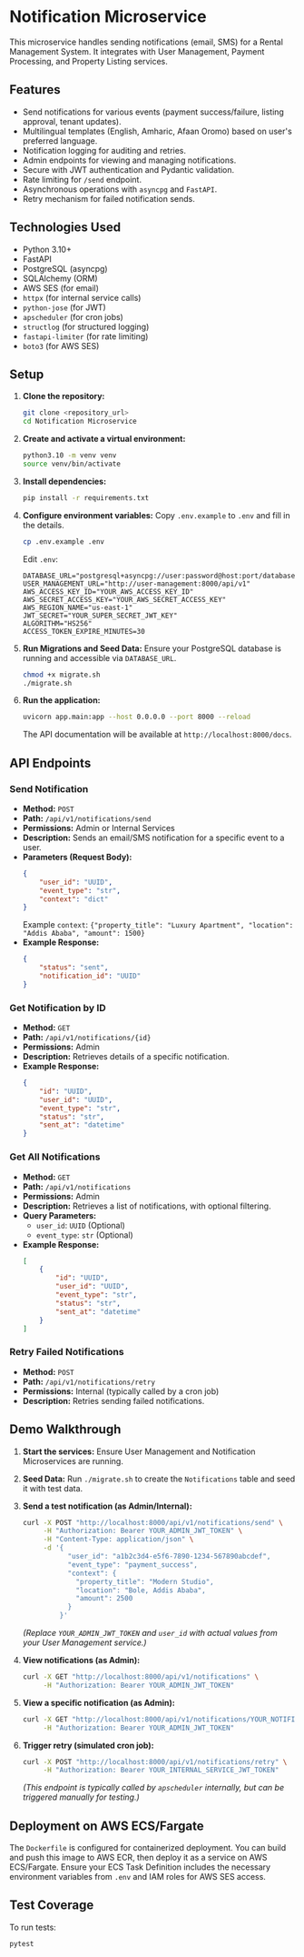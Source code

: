 # Notification Microservice

This microservice handles sending notifications (email, SMS) for a Rental Management System. It integrates with User Management, Payment Processing, and Property Listing services.

## Features

- Send notifications for various events (payment success/failure, listing approval, tenant updates).
- Multilingual templates (English, Amharic, Afaan Oromo) based on user's preferred language.
- Notification logging for auditing and retries.
- Admin endpoints for viewing and managing notifications.
- Secure with JWT authentication and Pydantic validation.
- Rate limiting for `/send` endpoint.
- Asynchronous operations with `asyncpg` and `FastAPI`.
- Retry mechanism for failed notification sends.

## Technologies Used

- Python 3.10+
- FastAPI
- PostgreSQL (asyncpg)
- SQLAlchemy (ORM)
- AWS SES (for email)
- `httpx` (for internal service calls)
- `python-jose` (for JWT)
- `apscheduler` (for cron jobs)
- `structlog` (for structured logging)
- `fastapi-limiter` (for rate limiting)
- `boto3` (for AWS SES)

## Setup

1.  **Clone the repository:**
    ```bash
    git clone <repository_url>
    cd Notification Microservice
    ```

2.  **Create and activate a virtual environment:**
    ```bash
    python3.10 -m venv venv
    source venv/bin/activate
    ```

3.  **Install dependencies:**
    ```bash
    pip install -r requirements.txt
    ```

4.  **Configure environment variables:**
    Copy `.env.example` to `.env` and fill in the details.

    ```bash
    cp .env.example .env
    ```

    Edit `.env`:
    ```
    DATABASE_URL="postgresql+asyncpg://user:password@host:port/database"
    USER_MANAGEMENT_URL="http://user-management:8000/api/v1"
    AWS_ACCESS_KEY_ID="YOUR_AWS_ACCESS_KEY_ID"
    AWS_SECRET_ACCESS_KEY="YOUR_AWS_SECRET_ACCESS_KEY"
    AWS_REGION_NAME="us-east-1"
    JWT_SECRET="YOUR_SUPER_SECRET_JWT_KEY"
    ALGORITHM="HS256"
    ACCESS_TOKEN_EXPIRE_MINUTES=30
    ```

5.  **Run Migrations and Seed Data:**
    Ensure your PostgreSQL database is running and accessible via `DATABASE_URL`.
    ```bash
    chmod +x migrate.sh
    ./migrate.sh
    ```

6.  **Run the application:**
    ```bash
    uvicorn app.main:app --host 0.0.0.0 --port 8000 --reload
    ```
    The API documentation will be available at `http://localhost:8000/docs`.

## API Endpoints

### Send Notification

-   **Method:** `POST`
-   **Path:** `/api/v1/notifications/send`
-   **Permissions:** Admin or Internal Services
-   **Description:** Sends an email/SMS notification for a specific event to a user.
-   **Parameters (Request Body):**
    ```json
    {
        "user_id": "UUID",
        "event_type": "str",
        "context": "dict"
    }
    ```
    Example `context`: `{"property_title": "Luxury Apartment", "location": "Addis Ababa", "amount": 1500}`
-   **Example Response:**
    ```json
    {
        "status": "sent",
        "notification_id": "UUID"
    }
    ```

### Get Notification by ID

-   **Method:** `GET`
-   **Path:** `/api/v1/notifications/{id}`
-   **Permissions:** Admin
-   **Description:** Retrieves details of a specific notification.
-   **Example Response:**
    ```json
    {
        "id": "UUID",
        "user_id": "UUID",
        "event_type": "str",
        "status": "str",
        "sent_at": "datetime"
    }
    ```

### Get All Notifications

-   **Method:** `GET`
-   **Path:** `/api/v1/notifications`
-   **Permissions:** Admin
-   **Description:** Retrieves a list of notifications, with optional filtering.
-   **Query Parameters:**
    -   `user_id`: `UUID` (Optional)
    -   `event_type`: `str` (Optional)
-   **Example Response:**
    ```json
    [
        {
            "id": "UUID",
            "user_id": "UUID",
            "event_type": "str",
            "status": "str",
            "sent_at": "datetime"
        }
    ]
    ```

### Retry Failed Notifications

-   **Method:** `POST`
-   **Path:** `/api/v1/notifications/retry`
-   **Permissions:** Internal (typically called by a cron job)
-   **Description:** Retries sending failed notifications.

## Demo Walkthrough

1.  **Start the services:** Ensure User Management and Notification Microservices are running.
2.  **Seed Data:** Run `./migrate.sh` to create the `Notifications` table and seed it with test data.
3.  **Send a test notification (as Admin/Internal):**
    ```bash
    curl -X POST "http://localhost:8000/api/v1/notifications/send" \
         -H "Authorization: Bearer YOUR_ADMIN_JWT_TOKEN" \
         -H "Content-Type: application/json" \
         -d '{
               "user_id": "a1b2c3d4-e5f6-7890-1234-567890abcdef",
               "event_type": "payment_success",
               "context": {
                 "property_title": "Modern Studio",
                 "location": "Bole, Addis Ababa",
                 "amount": 2500
               }
             }'
    ```
    *(Replace `YOUR_ADMIN_JWT_TOKEN` and `user_id` with actual values from your User Management service.)*

4.  **View notifications (as Admin):**
    ```bash
    curl -X GET "http://localhost:8000/api/v1/notifications" \
         -H "Authorization: Bearer YOUR_ADMIN_JWT_TOKEN"
    ```

5.  **View a specific notification (as Admin):**
    ```bash
    curl -X GET "http://localhost:8000/api/v1/notifications/YOUR_NOTIFICATION_ID" \
         -H "Authorization: Bearer YOUR_ADMIN_JWT_TOKEN"
    ```

6.  **Trigger retry (simulated cron job):**
    ```bash
    curl -X POST "http://localhost:8000/api/v1/notifications/retry" \
         -H "Authorization: Bearer YOUR_INTERNAL_SERVICE_JWT_TOKEN"
    ```
    *(This endpoint is typically called by `apscheduler` internally, but can be triggered manually for testing.)*

## Deployment on AWS ECS/Fargate

The `Dockerfile` is configured for containerized deployment. You can build and push this image to AWS ECR, then deploy it as a service on AWS ECS/Fargate. Ensure your ECS Task Definition includes the necessary environment variables from `.env` and IAM roles for AWS SES access.

## Test Coverage

To run tests:
```bash
pytest
```